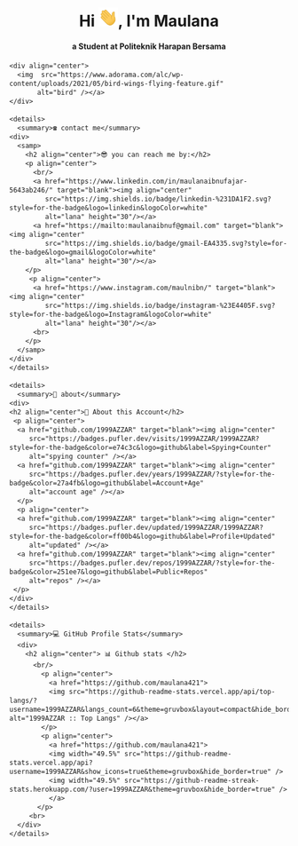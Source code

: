 <div align="center">
    <h1 align="center">Hi <img width="35" src="https://github.com/1999AZZAR/1999AZZAR/blob/main/resources/img/waving.gif">, I'm Maulana</h1>
    <h4 align="center">a Student at Politeknik Harapan Bersama</h4>
    </div>
    
    <div align="center">
      <img  src="https://www.adorama.com/alc/wp-content/uploads/2021/05/bird-wings-flying-feature.gif"
           alt="bird" /></a>
    </div>
    
    <details>
      <summary>☎️ contact me</summary>
    <div>
      <samp>
        <h2 align="center">😎 you can reach me by:</h2>
        <p align="center">
          <br/>
          <a href="https://www.linkedin.com/in/maulanaibnufajar-5643ab246/" target="blank"><img align="center"
             src="https://img.shields.io/badge/linkedin-%231DA1F2.svg?style=for-the-badge&logo=linkedin&logoColor=white"
             alt="lana" height="30"/></a>
          <a href="https://mailto:maulanaibnuf@gmail.com" target="blank"><img align="center"
             src="https://img.shields.io/badge/gmail-EA4335.svg?style=for-the-badge&logo=gmail&logoColor=white"
             alt="lana" height="30"/></a>
        </p>
         <p align="center">
          <a href="https://www.instagram.com/maulnibn/" target="blank"><img align="center"
             src="https://img.shields.io/badge/instagram-%23E4405F.svg?style=for-the-badge&logo=Instagram&logoColor=white"
             alt="lana" height="30"/></a>
          <br>
        </p>
      </samp>
    </div>
    </details>
    
    <details>
      <summary>🧮 about</summary>
    <div>
    <h2 align="center">🧮 About this Account</h2>
     <p align="center">
      <a href="github.com/1999AZZAR" target="blank"><img align="center" 
         src="https://badges.pufler.dev/visits/1999AZZAR/1999AZZAR?style=for-the-badge&color=e74c3c&logo=github&label=Spying+Counter"
         alt="spying counter" /></a>
      <a href="github.com/1999AZZAR" target="blank"><img align="center" 
         src="https://badges.pufler.dev/years/1999AZZAR/?style=for-the-badge&color=27a4fb&logo=github&label=Account+Age"
         alt="account age" /></a>
      </p>
      <p align="center">
      <a href="github.com/1999AZZAR" target="blank"><img align="center" 
         src="https://badges.pufler.dev/updated/1999AZZAR/1999AZZAR?style=for-the-badge&color=ff00b4&logo=github&label=Profile+Updated"
         alt="updated" /></a>
      <a href="github.com/1999AZZAR" target="blank"><img align="center" 
         src="https://badges.pufler.dev/repos/1999AZZAR/?style=for-the-badge&color=251ee7&logo=github&label=Public+Repos"
         alt="repos" /></a>
     </p>
    </div>
    </details>
    
    <details> 
      <summary>💻 GitHub Profile Stats</summary>
      <div>
        <h2 align="center"> 📊 Github stats </h2>
          <br/>
            <p align="center">
              <a href="https://github.com/maulana421">
              <img src="https://github-readme-stats.vercel.app/api/top-langs/?username=1999AZZAR&langs_count=6&theme=gruvbox&layout=compact&hide_border=true" alt="1999AZZAR :: Top Langs" /></a>
            </p>
            <p align="center">
              <a href="https://github.com/maulana421">
              <img width="49.5%" src="https://github-readme-stats.vercel.app/api?username=1999AZZAR&show_icons=true&theme=gruvbox&hide_border=true" />
              <img width="49.5%" src="https://github-readme-streak-stats.herokuapp.com/?user=1999AZZAR&theme=gruvbox&hide_border=true" />
              </a>
           </p>
         <br>
      </div>    
    </details>
    
